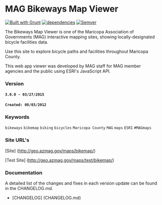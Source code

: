 MAG Bikeways Map Viewer
========================

[![Built with Grunt](https://cdn.gruntjs.com/builtwith.png)](http://gruntjs.com/)
[![dependencies](https://david-dm.org/vwolfley/MyProject.png)](https://david-dm.org/vwolfley/MyProject)
[![Semver](http://img.shields.io/SemVer/2.0.0.png)](http://semver.org/spec/v2.0.0.html)

The Bikeways Map Viewer is one of the Maricopa Association of Governments (MAG) interactive mapping sites, showing locally-designated bicycle facilities data.

Use this site to explore bicycle paths and facilities throughout Maricopa County.

This web app viewer was developed by MAG staff for MAG member agencies and the public using ESRI's JavaScript API.

### Version

#### `3.0.0 - 03/27/2015`

#### `Created: 08/03/2012`

### Keywords

`bikeways` `bikemap` `biking` `bicycles` `Maricopa County` `MAG` `maps` `ESRI` `#MAGmaps`

### Site URL's

[Site] (http://geo.azmag.gov/maps/bikemap/)

[Test Site] (http://geo.azmag.gov/maps/test/bikemap/)

### Documentation

A detailed list of the changes and fixes in each version update can be found in the CHANGELOG.md.

* [CHANGELOG] (CHANGELOG.md)

